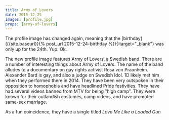 ```yaml
---
title: Army of Lovers
date: 2015-12-25
images: [profile.jpg]
props: [army-of-lovers]
---
```

The profile image has changed again, meaning that the [birthday]({{site.baseurl}}{% post_url 2015-12-24-birthday %}){:target="_blank"} was only up for the 24th. Yup. Ok.

The new profile image features Army of Lovers, a Swedish band. There are a number of interesting things about Army of Lovers. The name of the band alludes to a documentary on gay rights activist Rosa von Praunheim. Alexander Bard is gay, and also a judge on Swedish Idol. 1D likely met him when they performed there in 2014. They have been very outspoken in their opposition to homophobia and have headlined Pride festivities. They have had several videos banned from MTV for being "high camp". They were known for their outlandish costumes, camp videos, and have promoted same-sex marriage.

As a fun coincidence, they have a single titled *Love Me Like a Loaded Gun*
